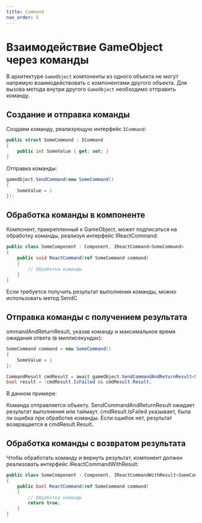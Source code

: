 ```yaml
---
title: Command
nav_order: 5
---
```


# Взаимодействие GameObject через команды

В архитектуре `GameObject` компоненты из одного объекта не могут напрямую взаимодействовать с компонентами другого объекта. Для вызова метода внутри другого `GameObject` необходимо отправить команду.

## Создание и отправка команды

Создаем команду, реализующую интерфейс `ICommand`:

```csharp
public struct SomeCommand : ICommand
{
    public int SomeValue { get; set; }
}
```

Отправка команды:

```csharp
gameObject.SendCommand(new SomeCommand()
{
    SomeValue = 1
});
```

## Обработка команды в компоненте

Компонент, прикрепленный к GameObject, может подписаться на обработку команды, реализуя интерфейс IReactCommand:

```csharp
public class SomeComponent : Component, IReactCommand<SomeCommand>
{
    public void ReactCommand(ref SomeCommand command)
    {
        // Обработка команды
    }
}
```

Если требуется получить результат выполнения команды, можно использовать метод SendC

## Отправка команды с получением результата

ommandAndReturnResult, указав команду и максимальное время ожидания ответа (в миллисекундах):

```csharp
SomeCommand command = new SomeCommand()
{
    SomeValue = 1
};

CommandResult cmdResult = await gameObject.SendCommandAndReturnResult<SomeCommand, bool>(command, 1_000);
bool result = !cmdResult.IsFailed && cmdResult.Result;
```

В данном примере:

Команда отправляется объекту.
SendCommandAndReturnResult ожидает результат выполнения или таймаут.
cmdResult.IsFailed указывает, была ли ошибка при обработке команды.
Если ошибок нет, результат возвращается в cmdResult.Result.

## Обработка команды с возвратом результата

Чтобы обработать команду и вернуть результат, компонент должен реализовать интерфейс IReactCommandWithResult:

```csharp
public class SomeComponent : Component, IReactCommandWithResult<SomeCommand, bool>
{
    public bool ReactCommand(ref SomeCommand command)
    {
        // Обработка команды
        return true;
    }
}
```